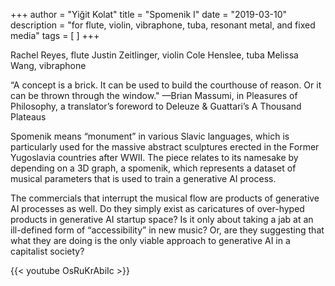 +++
author = "Yiğit Kolat"
title = "Spomenik I"
date = "2019-03-10"
description = "for flute, violin, vibraphone, tuba, resonant metal, and fixed media"
tags = [
]
+++

Rachel Reyes, flute
Justin Zeitlinger, violin 
Cole Henslee, tuba 
Melissa Wang, vibraphone

“A concept is a brick. It can be used to build the courthouse of reason. Or it can be thrown through the window." —Brian Massumi, in Pleasures of Philosophy, a translator’s foreword to Deleuze & Guattari’s A Thousand Plateaus

Spomenik means “monument” in various Slavic languages, which is particularly used for the massive abstract sculptures erected in the Former Yugoslavia countries after WWII. The piece relates to its namesake by depending on a 3D graph, a spomenik, which represents a dataset of musical parameters that is used to train a generative AI process.

The commercials that interrupt the musical flow are products of generative AI processes as well. Do they simply exist as caricatures of over-hyped products in generative AI startup space? Is it only about taking a jab at an ill-defined form of “accessibility” in new music? Or, are they suggesting that what they are doing is the only viable approach to generative AI in a capitalist society?


{{< youtube OsRuKrAbiIc >}}

<!-- {{< soundcloud-track 929891200 >}} -->